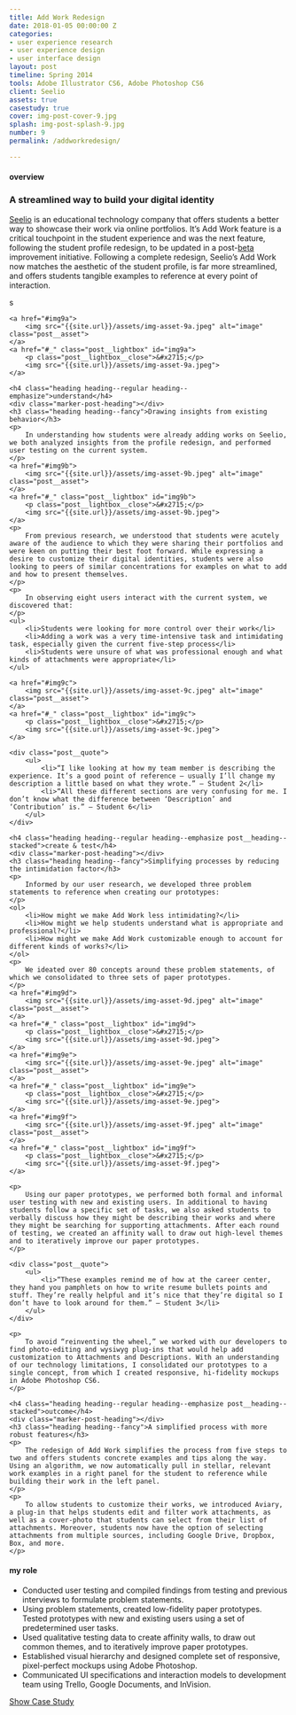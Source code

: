```yaml
---
title: Add Work Redesign
date: 2018-01-05 00:00:00 Z
categories:
- user experience research
- user experience design
- user interface design
layout: post
timeline: Spring 2014
tools: Adobe Illustrator CS6, Adobe Photoshop CS6
client: Seelio
assets: true
casestudy: true
cover: img-post-cover-9.jpg
splash: img-post-splash-9.jpg
number: 9
permalink: /addworkredesign/

---
```


<h4 class="heading heading--regular heading--emphasize">overview</h4>
<div class="marker-post-heading"></div>
<h3 class="heading heading--fancy">A streamlined way to build your digital identity</h3>
<p>
	<a href="http://seelio.com">Seelio</a> is an educational technology company that offers students a better way to showcase their work via online portfolios. It’s Add Work feature is a critical touchpoint in the student experience and was the next feature, following the student profile redesign, to be updated in a post-<a href="https://techcrunch.com/2012/08/06/no-more-boring-resumes-seelio-lets-college-students-showcase-their-work-helps-employers-find-them/" target="_blank">beta</a> improvement initiative. Following a complete redesign, Seelio’s Add Work now matches the aesthetic of the student profile, is far more streamlined, and offers students tangible examples to reference at every point of interaction.

<div class="post__casestudy">s

    <a href="#img9a">
        <img src="{{site.url}}/assets/img-asset-9a.jpeg" alt="image" class="post__asset">
    </a>
	<a href="#_" class="post__lightbox" id="img9a">
        <p class="post__lightbox__close">&#x2715;</p>
        <img src="{{site.url}}/assets/img-asset-9a.jpeg">
    </a>

	<h4 class="heading heading--regular heading--emphasize">understand</h4>
	<div class="marker-post-heading"></div>
	<h3 class="heading heading--fancy">Drawing insights from existing behavior</h3>
	<p>
		In understanding how students were already adding works on Seelio, we both analyzed insights from the profile redesign, and performed user testing on the current system.
	</p>
    <a href="#img9b">
        <img src="{{site.url}}/assets/img-asset-9b.jpeg" alt="image" class="post__asset">
    </a>
	<a href="#_" class="post__lightbox" id="img9b">
        <p class="post__lightbox__close">&#x2715;</p>
        <img src="{{site.url}}/assets/img-asset-9b.jpeg">
    </a>
	<p>
		From previous research, we understood that students were acutely aware of the audience to which they were sharing their portfolios and were keen on putting their best foot forward. While expressing a desire to customize their digital identities, students were also looking to peers of similar concentrations for examples on what to add and how to present themselves.
	</p>
	<p>
		In observing eight users interact with the current system, we discovered that:
	</p>
	<ul>
		<li>Students were looking for more control over their work</li>
		<li>Adding a work was a very time-intensive task and intimidating task, especially given the current five-step process</li>
		<li>Students were unsure of what was professional enough and what kinds of attachments were appropriate</li>
	</ul>
	
    <a href="#img9c">
        <img src="{{site.url}}/assets/img-asset-9c.jpeg" alt="image" class="post__asset">
    </a>
	<a href="#_" class="post__lightbox" id="img9c">
        <p class="post__lightbox__close">&#x2715;</p>
        <img src="{{site.url}}/assets/img-asset-9c.jpeg">
    </a>
	
	<div class="post__quote">
		<ul>
			<li>“I like looking at how my team member is describing the experience. It’s a good point of reference — usually I’ll change my description a little based on what they wrote.” — Student 2</li>
			<li>“All these different sections are very confusing for me. I don’t know what the difference between ‘Description’ and ‘Contribution’ is.” — Student 6</li>
		</ul>
	</div>

	<h4 class="heading heading--regular heading--emphasize post__heading--stacked">create & test</h4>
	<div class="marker-post-heading"></div>
	<h3 class="heading heading--fancy">Simplifying processes by reducing the intimidation factor</h3>
	<p>
		Informed by our user research, we developed three problem statements to reference when creating our prototypes:
	</p>
	<ol>
		<li>How might we make Add Work less intimidating?</li>
		<li>How might we help students understand what is appropriate and professional?</li>
		<li>How might we make Add Work customizable enough to account for different kinds of works?</li>
	</ol>
	<p>
		We ideated over 80 concepts around these problem statements, of which we consolidated to three sets of paper prototypes.
	</p>
    <a href="#img9d">
        <img src="{{site.url}}/assets/img-asset-9d.jpeg" alt="image" class="post__asset">
    </a>
	<a href="#_" class="post__lightbox" id="img9d">
        <p class="post__lightbox__close">&#x2715;</p>
        <img src="{{site.url}}/assets/img-asset-9d.jpeg">
    </a>
    <a href="#img9e">
        <img src="{{site.url}}/assets/img-asset-9e.jpeg" alt="image" class="post__asset">
    </a>
	<a href="#_" class="post__lightbox" id="img9e">
        <p class="post__lightbox__close">&#x2715;</p>
        <img src="{{site.url}}/assets/img-asset-9e.jpeg">
    </a>
    <a href="#img9f">
        <img src="{{site.url}}/assets/img-asset-9f.jpeg" alt="image" class="post__asset">
    </a>
	<a href="#_" class="post__lightbox" id="img9f">
        <p class="post__lightbox__close">&#x2715;</p>
        <img src="{{site.url}}/assets/img-asset-9f.jpeg">
    </a>

    <p>
    	Using our paper prototypes, we performed both formal and informal user testing with new and existing users. In additional to having students follow a specific set of tasks, we also asked students to verbally discuss how they might be describing their works and where they might be searching for supporting attachments. After each round of testing, we created an affinity wall to draw out high-level themes and to iteratively improve our paper prototypes.
	</p>

	<div class="post__quote">
		<ul>
			<li>“These examples remind me of how at the career center, they hand you pamphlets on how to write resume bullets points and stuff. They’re really helpful and it’s nice that they’re digital so I don’t have to look around for them.” — Student 3</li>
		</ul>
	</div>

    <p>
    	To avoid “reinventing the wheel,” we worked with our developers to find photo-editing and wysiwyg plug-ins that would help add customization to Attachments and Descriptions. With an understanding of our technology limitations, I consolidated our prototypes to a single concept, from which I created responsive, hi-fidelity mockups in Adobe Photoshop CS6.
    </p>

	<h4 class="heading heading--regular heading--emphasize post__heading--stacked">outcome</h4>
	<div class="marker-post-heading"></div>
	<h3 class="heading heading--fancy">A simplified process with more robust features</h3>
	<p>
		The redesign of Add Work simplifies the process from five steps to two and offers students concrete examples and tips along the way. Using an algorithm, we now automatically pull in stellar, relevant work examples in a right panel for the student to reference while building their work in the left panel.
	</p>
	<p>
		To allow students to customize their works, we introduced Aviary, a plug-in that helps students edit and filter work attachments, as well as a cover-photo that students can select from their list of attachments. Moreover, students now have the option of selecting attachments from multiple sources, including Google Drive, Dropbox, Box, and more.
	</p>
</div>

<h4 class="heading heading--regular heading--emphasize post__heading--stacked">my role</h4>
<div class="marker-post-heading"></div>
<ul>
	<li>Conducted user testing and compiled findings from testing and previous interviews to formulate problem statements.</li>
	<li>Using problem statements, created low-fidelity paper prototypes. Tested prototypes with new and existing users using a set of predetermined user tasks.</li>
	<li>Used qualitative testing data to create affinity walls, to draw out common themes, and to iteratively improve paper prototypes.</li>
	<li>Established visual hierarchy and designed complete set of responsive, pixel-perfect mockups using Adobe Photoshop.</li>
	<li>Communicated UI specifications and interaction models to development team using Trello, Google Documents, and InVision.</li>
</ul>

<div class="container__button">
	<a id="showcasestudy" class="button__case-study heading heading--regular heading--emphasize" href="#">Show Case Study</a>
</div>
